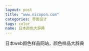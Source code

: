 ```yaml
---
layout: post
title: "www.nicopon.com"
categories: 界面设计
tags: color
name: 日本颜色大辞典
---
```

日本web颜色样品网站，颜色样品大辞典
<!--break-->
